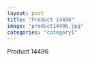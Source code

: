 ```yaml
---
layout: post
title: "Product 14496"
image: "product14496.jpg"
categories: "category1"
---
```

Product 14496
